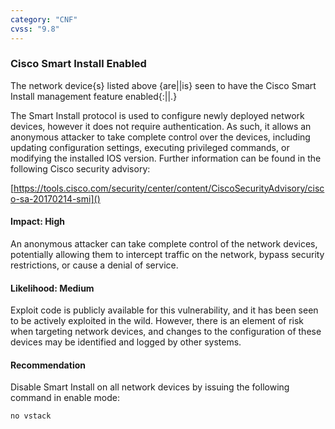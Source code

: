 ```yaml
---
category: "CNF"
cvss: "9.8"
---
```

### Cisco Smart Install Enabled
The network device{s} listed above {are||is} seen to have the Cisco Smart Install management feature enabled{:||.}

The Smart Install protocol is used to configure newly deployed network devices, however it does not require authentication. As such, it allows an anonymous attacker to take complete control over the devices, including updating configuration settings, executing privileged commands, or modifying the installed IOS version. Further information can be found in the following Cisco security advisory:

[https://tools.cisco.com/security/center/content/CiscoSecurityAdvisory/cisco-sa-20170214-smi]()
#### Impact: High
An anonymous attacker can take complete control of the network devices, potentially allowing them to intercept traffic on the network, bypass security restrictions, or cause a denial of service.
#### Likelihood: Medium
Exploit code is publicly available for this vulnerability, and it has been seen to be actively exploited in the wild. However, there is an element of risk when targeting network devices, and changes to the configuration of these devices may be identified and logged by other systems.
#### Recommendation
Disable Smart Install on all network devices by issuing the following command in enable mode:

```
no vstack
```
